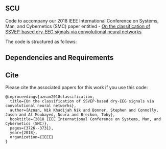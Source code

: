 ## SCU

Code to accompany our 2018 IEEE International Conference on Systems, Man, and Cybernetics (SMC) paper entitled -
[On the classification of SSVEP-based dry-EEG signals via convolutional neural networks](https://arxiv.org/pdf/1805.04157.pdf).

The code is structured as follows:


## Dependencies and Requirements

## Cite

Please cite the associated papers for this work if you use this code:

```
@inproceedings{aznan2018classification,
  title={On the classification of SSVEP-based dry-EEG signals via convolutional neural networks},
  author={Aznan, Nik Khadijah Nik and Bonner, Stephen and Connolly, Jason and Al Moubayed, Noura and Breckon, Toby},
  booktitle={2018 IEEE International Conference on Systems, Man, and Cybernetics (SMC)},
  pages={3726--3731},
  year={2018},
  organization={IEEE}
}

```
